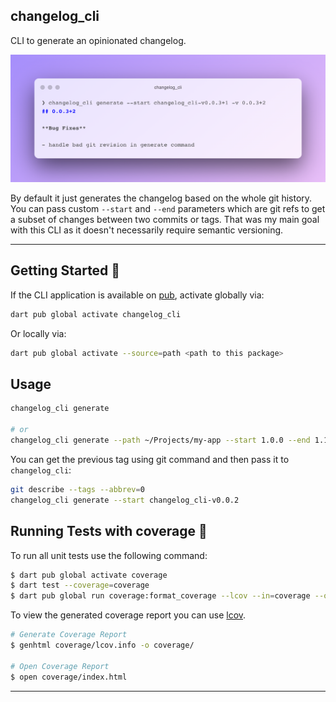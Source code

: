 ## changelog_cli

CLI to generate an opinionated changelog.

<img src="https://raw.githubusercontent.com/orestesgaolin/dart_utilities/main/changelog_cli/example/screenshots/changelog_cli.png?token=GHSAT0AAAAAABWNHNTSBEDP4XHYYR5P6SSSY3GKMBQ" alt="Example usage screenshot" width="600">

By default it just generates the changelog based on the whole git history. You can pass custom `--start` and `--end` parameters which are git refs to get a subset of changes between two commits or tags. That was my main goal with this CLI as it doesn't necessarily require semantic versioning.

---

## Getting Started 🚀

If the CLI application is available on [pub](https://pub.dev), activate globally via:

```sh
dart pub global activate changelog_cli
```

Or locally via:

```sh
dart pub global activate --source=path <path to this package>
```

## Usage

```sh
changelog_cli generate

# or
changelog_cli generate --path ~/Projects/my-app --start 1.0.0 --end 1.1.0 --version 1.1.0 --limit 2000
```

You can get the previous tag using git command and then pass it to `changelog_cli`:

```sh
git describe --tags --abbrev=0
changelog_cli generate --start changelog_cli-v0.0.2
```

## Running Tests with coverage 🧪

To run all unit tests use the following command:

```sh
$ dart pub global activate coverage
$ dart test --coverage=coverage
$ dart pub global run coverage:format_coverage --lcov --in=coverage --out=coverage/lcov.info
```

To view the generated coverage report you can use [lcov](https://github.com/linux-test-project/lcov).

```sh
# Generate Coverage Report
$ genhtml coverage/lcov.info -o coverage/

# Open Coverage Report
$ open coverage/index.html
```

---
